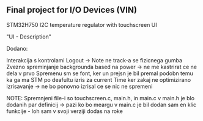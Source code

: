 ## Final project for I/O Devices (VIN)

STM32H750 I2C temperature regulator with touchscreen UI

"UI - Description"

Dodano:

Interakcija s kontrolami
Logout -> Note ne track-a se fizicnega gumba
Zvezno spreminjanje backgrounda based na power -> ne me kastrirat ce ne dela v prvo
Spremenu sm se font, ker un prejsn je bil premal podobn temu ka ga ma STM po deafultu
izris za current Time ker zakaj ne
optimizirano izrisavanje -> ne bo ponovno izrisal ce se nic ne spremeni


NOTE: Spremnjeni file-i so touchscreen.c, main.h, in main.c
v main.h je blo dodanih par definicij -> pazi ko bo meargu
v main.c je bil dodan sam en klic funkcije - loh sam v svoji verziji dodas na roke
